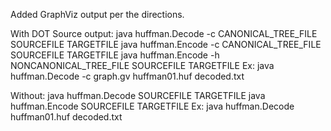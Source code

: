 Added GraphViz output per the directions.

With DOT Source output:
java huffman.Decode -c CANONICAL_TREE_FILE SOURCEFILE TARGETFILE
java huffman.Encode -c CANONICAL_TREE_FILE SOURCEFILE TARGETFILE
java huffman.Encode -h NONCANONICAL_TREE_FILE SOURCEFILE TARGETFILE
Ex: java huffman.Decode -c graph.gv huffman01.huf decoded.txt

Without:
java huffman.Decode SOURCEFILE TARGETFILE
java huffman.Encode SOURCEFILE TARGETFILE
Ex: java huffman.Decode huffman01.huf decoded.txt

